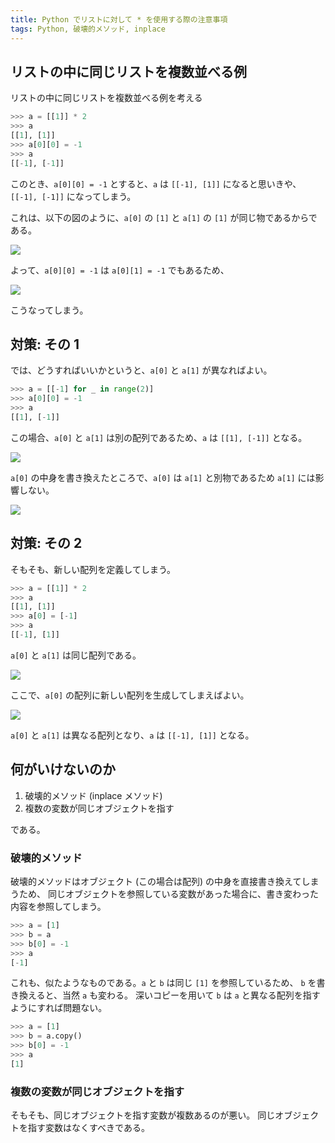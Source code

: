 ```yaml
---
title: Python でリストに対して * を使用する際の注意事項
tags: Python, 破壊的メソッド, inplace
---
```


## リストの中に同じリストを複数並べる例
リストの中に同じリストを複数並べる例を考える

```py
>>> a = [[1]] * 2
>>> a
[[1], [1]]
>>> a[0][0] = -1
>>> a
[[-1], [-1]]
```

このとき、`a[0][0] = -1` とすると、`a` は
`[[-1], [1]]` になると思いきや、`[[-1], [-1]]` になってしまう。

これは、以下の図のように、`a[0]` の `[1]` と `a[1]` の `[1]` が同じ物であるからである。

![](py-obj00.svg)

よって、`a[0][0] = -1` は `a[0][1] = -1` でもあるため、

![](py-obj01.svg)

こうなってしまう。

## 対策: その 1
では、どうすればいいかというと、`a[0]` と `a[1]` が異なればよい。

```py
>>> a = [[-1] for _ in range(2)]
>>> a[0][0] = -1
>>> a
[[1], [-1]]
```

この場合、`a[0]` と `a[1]` は別の配列であるため、`a` は `[[1], [-1]]` となる。

![](py-obj02.svg)

`a[0]` の中身を書き換えたところで、`a[0]` は `a[1]` と別物であるため `a[1]` には影響しない。

![](py-obj03.svg)

## 対策: その 2
そもそも、新しい配列を定義してしまう。

```py
>>> a = [[1]] * 2
>>> a
[[1], [1]]
>>> a[0] = [-1]
>>> a
[[-1], [1]]
```

`a[0]` と `a[1]` は同じ配列である。

![](py-obj00.svg)

ここで、`a[0]` の配列に新しい配列を生成してしまえばよい。

![](py-obj03.svg)

`a[0]` と `a[1]` は異なる配列となり、`a` は `[[-1], [1]]` となる。

## 何がいけないのか
1. 破壊的メソッド (inplace メソッド)
2. 複数の変数が同じオブジェクトを指す

である。

### 破壊的メソッド
破壊的メソッドはオブジェクト (この場合は配列) の中身を直接書き換えてしまうため、
同じオブジェクトを参照している変数があった場合に、書き変わった内容を参照してしまう。

```py
>>> a = [1]
>>> b = a
>>> b[0] = -1
>>> a
[-1]
```

これも、似たようなものである。`a` と `b` は同じ `[1]` を参照しているため、
`b` を書き換えると、当然 `a` も変わる。
深いコピーを用いて `b` は `a` と異なる配列を指すようにすれば問題ない。

```py
>>> a = [1]
>>> b = a.copy()
>>> b[0] = -1
>>> a
[1]
```

### 複数の変数が同じオブジェクトを指す
そもそも、同じオブジェクトを指す変数が複数あるのが悪い。
同じオブジェクトを指す変数はなくすべきである。
